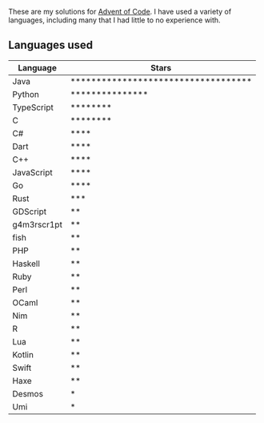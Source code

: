 These are my solutions for [Advent of Code](https://adventofcode.com). I have used a variety of languages, including many that I had little to no experience with.

## Languages used

| Language    | Stars                                                                  |
| ----------- | ---------------------------------------------------------------------- |
| Java        | \*\*\*\*\*\*\*\*\*\*\*\*\*\*\*\*\*\*\*\*\*\*\*\*\*\*\*\*\*\*\*\*\*\*\* |
| Python      | \*\*\*\*\*\*\*\*\*\*\*\*\*\*\*                                         |
| TypeScript  | \*\*\*\*\*\*\*\*                                                       |
| C           | \*\*\*\*\*\*\*\*                                                       |
| C#          | \*\*\*\*                                                               |
| Dart        | \*\*\*\*                                                               |
| C++         | \*\*\*\*                                                               |
| JavaScript  | \*\*\*\*                                                               |
| Go          | \*\*\*\*                                                               |
| Rust        | \*\*\*                                                                 |
| GDScript    | \*\*                                                                   |
| g4m3rscr1pt | \*\*                                                                   |
| fish        | \*\*                                                                   |
| PHP         | \*\*                                                                   |
| Haskell     | \*\*                                                                   |
| Ruby        | \*\*                                                                   |
| Perl        | \*\*                                                                   |
| OCaml       | \*\*                                                                   |
| Nim         | \*\*                                                                   |
| R           | \*\*                                                                   |
| Lua         | \*\*                                                                   |
| Kotlin      | \*\*                                                                   |
| Swift       | \*\*                                                                   |
| Haxe        | \*\*                                                                   |
| Desmos      | \*                                                                     |
| Umi         | \*                                                                     |
